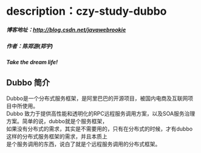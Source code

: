 # description：czy-study-dubbo
##### 博客地址：http://blog.csdn.net/javawebrookie
##### 作者：陈郑游(郑宇)
##### Take the dream life!



## Dubbo 简介
Dubbo是一个分布式服务框架，是阿里巴巴的开源项目，被国内电商及互联网项目中所使用。         
Dubbo 致力于提供高性能和透明化的RPC远程服务调用方案，以及SOA服务治理方案。简单的说，dubbo就是个服务框架，       
如果没有分布式的需求，其实是不需要用的，只有在分布式的时候，才有dubbo这样的分布式服务框架的需求，并且本质上            
是个服务调用的东西，说白了就是个远程服务调用的分布式框架。           




















